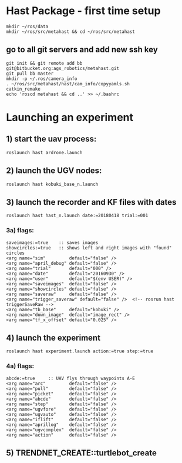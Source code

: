 # Hast Package - first time setup
	mkdir ~/ros/data
	mkdir ~/ros/src/metahast && cd ~/ros/src/metahast
## go to all git servers and add new ssh key
	git init && git remote add bb git@bitbucket.org:ags_robotics/metahast.git
	git pull bb master 
	mkdir -p ~/.ros/camera_info
	. ~/ros/src/metahast/hast/cam_info/copyyamls.sh 
	catkin_remake
	echo 'roscd metahast && cd ..' >> ~/.bashrc

# Launching an experiment
## 1) start the uav process:
	roslaunch hast ardrone.launch

## 2) launch the UGV nodes:
	roslaunch hast kobuki_base_n.launch

## 3) launch the recorder and KF files with dates
	roslaunch hast hast_n.launch date:=20180418 trial:=001
### 3a) flags:
	saveimages:=true 	:: saves images
	showcircles:=true 	:: shows left and right images with "found" circles
	<arg name="sim" 		default="false" />
	<arg name="april_debug" default="false" />
	<arg name="trial" 		default="000" />
	<arg name="date" 		default="20160930" />
	<arg name="user" 		default="$(env USER)" />
	<arg name="saveimages" 	default="false" />
	<arg name="showcircles" default="false" />
	<arg name="saveraw" 	default="false" />
	<arg name="trigger_saveraw"	default="false" />  <!-- rosrun hast triggerSaveRaw -->
	<arg name="tb_base" 	default="kobuki" />
	<arg name="down_image"  default="image_rect" />
	<arg name="tf_x_offset" default="0.025" />

## 4) launch the experiment
	roslaunch hast experiment.launch action:=true step:=true
### 4a) flags:
	abcde:=true 	:: UAV flys through waypoints A-E
	<arg name="arc" 		default="false" />
	<arg name="pull" 		default="false" />
	<arg name="picket" 		default="false" />
	<arg name="abcde" 		default="false" />
	<arg name="step" 		default="false" />
	<arg name="ugvfore" 	default="false" />
	<arg name="ugvauto" 	default="false" />
	<arg name="iflift" 		default="false" />
	<arg name="aprillog" 	default="false" />
	<arg name="ugvcomplex" 	default="false" />
	<arg name="action" 		default="false" />

## 5) TRENDNET_CREATE::turtlebot_create



